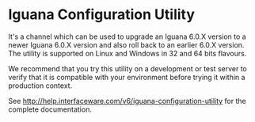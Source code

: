 <h1>Iguana Configuration Utility</h1>

It's a channel which can be used to upgrade an Iguana 6.0.X version to a newer Iguana 6.0.X 
version and also roll back to an earlier 6.0.X version.  The utility is supported on Linux and Windows in 32 and 64 bits flavours.

We recommend that you try this utility on a development or test server to verify that it is compatible with your environment before trying it within a production context.

See http://help.interfaceware.com/v6/iguana-configuration-utility for the complete documentation.
